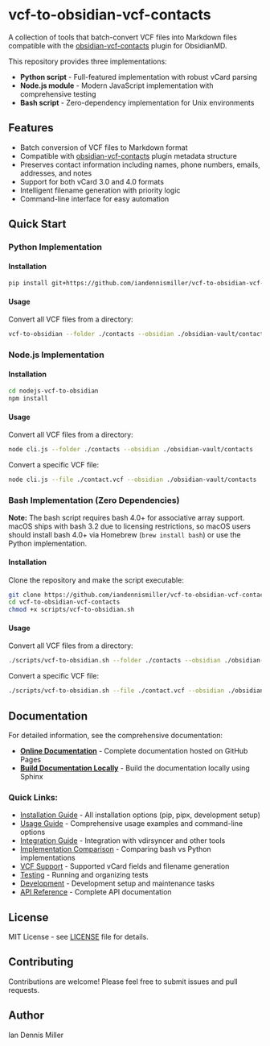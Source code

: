 # vcf-to-obsidian-vcf-contacts

A collection of tools that batch-convert VCF files into Markdown files compatible with the [obsidian-vcf-contacts](https://github.com/broekema41/obsidian-vcf-contacts) plugin for ObsidianMD.

This repository provides three implementations:
- **Python script** - Full-featured implementation with robust vCard parsing
- **Node.js module** - Modern JavaScript implementation with comprehensive testing
- **Bash script** - Zero-dependency implementation for Unix environments

## Features

- Batch conversion of VCF files to Markdown format
- Compatible with [obsidian-vcf-contacts](https://github.com/broekema41/obsidian-vcf-contacts) plugin metadata structure  
- Preserves contact information including names, phone numbers, emails, addresses, and notes
- Support for both vCard 3.0 and 4.0 formats
- Intelligent filename generation with priority logic
- Command-line interface for easy automation

## Quick Start

### Python Implementation

#### Installation

```bash
pip install git+https://github.com/iandennismiller/vcf-to-obsidian-vcf-contacts.git
```

#### Usage

Convert all VCF files from a directory:
```bash
vcf-to-obsidian --folder ./contacts --obsidian ./obsidian-vault/contacts
```

### Node.js Implementation

#### Installation

```bash
cd nodejs-vcf-to-obsidian
npm install
```

#### Usage

Convert all VCF files from a directory:
```bash
node cli.js --folder ./contacts --obsidian ./obsidian-vault/contacts
```

Convert a specific VCF file:
```bash
node cli.js --file ./contact.vcf --obsidian ./obsidian-vault/contacts
```

### Bash Implementation (Zero Dependencies)

**Note:** The bash script requires bash 4.0+ for associative array support. macOS ships with bash 3.2 due to licensing restrictions, so macOS users should install bash 4.0+ via Homebrew (`brew install bash`) or use the Python implementation.

#### Installation

Clone the repository and make the script executable:
```bash
git clone https://github.com/iandennismiller/vcf-to-obsidian-vcf-contacts.git
cd vcf-to-obsidian-vcf-contacts
chmod +x scripts/vcf-to-obsidian.sh
```

#### Usage

Convert all VCF files from a directory:
```bash
./scripts/vcf-to-obsidian.sh --folder ./contacts --obsidian ./obsidian-vault/contacts
```

Convert a specific VCF file:
```bash
./scripts/vcf-to-obsidian.sh --file ./contact.vcf --obsidian ./obsidian-vault/contacts
```

## Documentation

For detailed information, see the comprehensive documentation:

- **[Online Documentation](https://iandennismiller.github.io/vcf-to-obsidian-vcf-contacts/)** - Complete documentation hosted on GitHub Pages
- **[Build Documentation Locally](docx/)** - Build the documentation locally using Sphinx

### Quick Links:
- [Installation Guide](https://iandennismiller.github.io/vcf-to-obsidian-vcf-contacts/installation.html) - All installation options (pip, pipx, development setup)
- [Usage Guide](https://iandennismiller.github.io/vcf-to-obsidian-vcf-contacts/usage.html) - Comprehensive usage examples and command-line options
- [Integration Guide](https://iandennismiller.github.io/vcf-to-obsidian-vcf-contacts/integration.html) - Integration with vdirsyncer and other tools
- [Implementation Comparison](https://iandennismiller.github.io/vcf-to-obsidian-vcf-contacts/implementation-comparison.html) - Comparing bash vs Python implementations
- [VCF Support](https://iandennismiller.github.io/vcf-to-obsidian-vcf-contacts/vcf-support.html) - Supported vCard fields and filename generation
- [Testing](https://iandennismiller.github.io/vcf-to-obsidian-vcf-contacts/testing.html) - Running and organizing tests
- [Development](https://iandennismiller.github.io/vcf-to-obsidian-vcf-contacts/development.html) - Development setup and maintenance tasks
- [API Reference](https://iandennismiller.github.io/vcf-to-obsidian-vcf-contacts/autoapi/vcf_to_obsidian/index.html) - Complete API documentation

## License

MIT License - see [LICENSE](LICENSE) file for details.

## Contributing

Contributions are welcome! Please feel free to submit issues and pull requests.

## Author

Ian Dennis Miller
